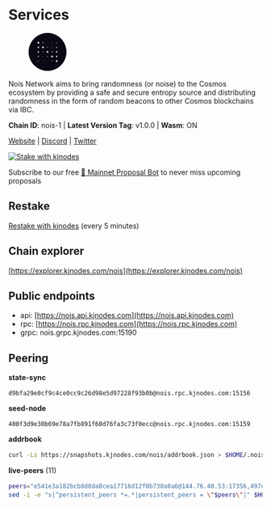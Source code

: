 # Services

<figure><img src="https://raw.githubusercontent.com/kj89/cosmos-images/main/logos/nois.png" alt=""><figcaption></figcaption></figure>

Nois Network aims to bring randomness (or noise)  to the Cosmos ecosystem by providing a safe and  secure entropy source and distributing randomness  in the form of random beacons to other Cosmos blockchains via IBC.

**Chain ID**: nois-1 | **Latest Version Tag**: v1.0.0 | **Wasm**: ON

[Website](https://nois.network) | [Discord](https://discord.gg/dHdpwtEb6F) | [Twitter](https://twitter.com/NoisRNG)

[![Stake with kjnodes](https://i.ibb.co/cr44Q8j/button-stake-with-kjnodes.png)](https://restake.app/nois/noisvaloper1fe7ju873fkknmfrmytaft93y5rlf0xcrqtp39k)

Subscribe to our free [🤖 Mainnet Proposal Bot](https://t.me/kjnodes_proposal_bot) to never miss upcoming proposals

## Restake

[Restake with kjnodes](https://restake.app/nois/noisvaloper1fe7ju873fkknmfrmytaft93y5rlf0xcrqtp39k) (every 5 minutes)
## Chain explorer
[https://explorer.kjnodes.com/nois](https://explorer.kjnodes.com/nois)

## Public endpoints

* api: [https://nois.api.kjnodes.com](https://nois.api.kjnodes.com)
* rpc: [https://nois.rpc.kjnodes.com](https://nois.rpc.kjnodes.com)
* grpc: nois.grpc.kjnodes.com:15190

## Peering

**state-sync**

```text
d9bfa29e0cf9c4ce0cc9c26d98e5d97228f93b0b@nois.rpc.kjnodes.com:15156
```

**seed-node**

```text
400f3d9e30b69e78a7fb891f60d76fa3c73f0ecc@nois.rpc.kjnodes.com:15159
```

**addrbook**
```bash
curl -Ls https://snapshots.kjnodes.com/nois/addrbook.json > $HOME/.noisd/config/addrbook.json
```

**live-peers** (11)
```bash
peers="e541e3a182bcb8d8da8cea17716d12f0b730a0a6@144.76.40.53:17356,497dff4750970f8d142c9c61da4acee0e3ff76c4@141.95.155.224:12156,ad53e98a88aa0c6f724b457ad6575b83c5f4a02b@167.235.15.19:30656,23d7872bdd8b1bf80b52cb20da57b88a4935bc3d@65.109.30.197:22656,8ec2fee6c37c07cc5af57ec870015a0191d4707d@65.108.65.36:51656,763f4cd38f0685616b6657d9a34c1cdbf01ca90c@212.23.222.109:26456,7bd2beda636ef3077d349a0bacf6fca87c8d9b65@144.76.63.67:26806,0cf59ab91e4a96d6e5427d903644edd18d9421d1@142.132.248.138:26786,0b4857a716ff7e9a1813c1f069f177e8d0a7c744@85.10.199.157:51656,acf21becb9397db3dc7ad29cd11993c8869d0ad3@65.21.52.246:26656,d9bfa29e0cf9c4ce0cc9c26d98e5d97228f93b0b@65.109.88.38:15156"
sed -i -e "s|^persistent_peers *=.*|persistent_peers = \"$peers\"|" $HOME/.noisd/config/config.toml
```
